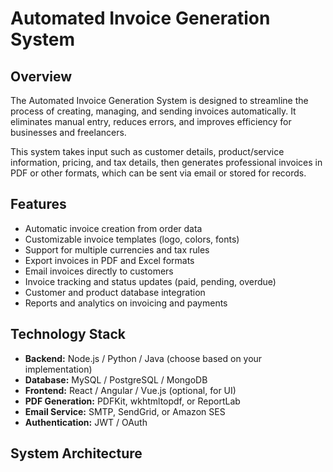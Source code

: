 # Automated Invoice Generation System

## Overview
The Automated Invoice Generation System is designed to streamline the process of creating, managing, and sending invoices automatically. It eliminates manual entry, reduces errors, and improves efficiency for businesses and freelancers.

This system takes input such as customer details, product/service information, pricing, and tax details, then generates professional invoices in PDF or other formats, which can be sent via email or stored for records.

## Features
- Automatic invoice creation from order data
- Customizable invoice templates (logo, colors, fonts)
- Support for multiple currencies and tax rules
- Export invoices in PDF and Excel formats
- Email invoices directly to customers
- Invoice tracking and status updates (paid, pending, overdue)
- Customer and product database integration
- Reports and analytics on invoicing and payments

## Technology Stack
- **Backend:** Node.js / Python / Java (choose based on your implementation)
- **Database:** MySQL / PostgreSQL / MongoDB
- **Frontend:** React / Angular / Vue.js (optional, for UI)
- **PDF Generation:** PDFKit, wkhtmltopdf, or ReportLab
- **Email Service:** SMTP, SendGrid, or Amazon SES
- **Authentication:** JWT / OAuth

## System Architecture




